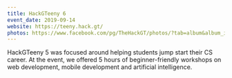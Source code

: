 ```yaml
---
title: HackGTeeny 6
event_date: 2019-09-14
website: https://teeny.hack.gt/
photos: https://www.facebook.com/pg/TheHackGT/photos/?tab=album&album_id=1595671387199368
---
```


HackGTeeny 5 was focused around helping students jump start their CS career. At the event, we offered 5 hours of beginner-friendly workshops on web development, mobile development and artificial intelligence. 